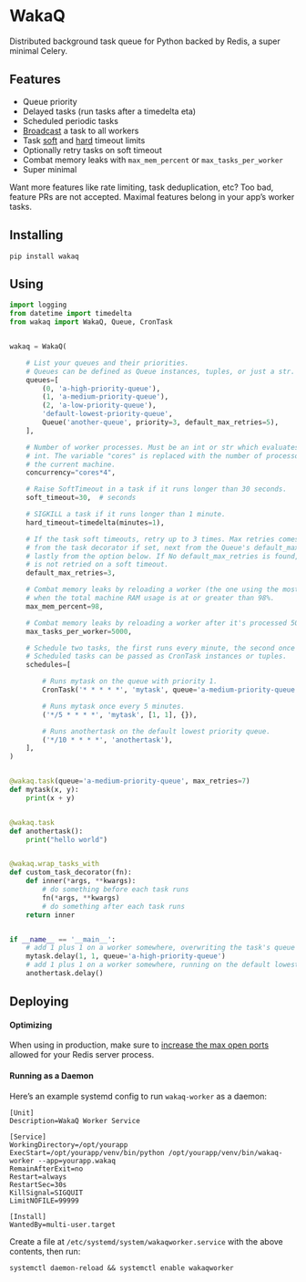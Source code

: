 # WakaQ
Distributed background task queue for Python backed by Redis, a super minimal Celery.

## Features

* Queue priority
* Delayed tasks (run tasks after a timedelta eta)
* Scheduled periodic tasks
* [Broadcast][broadcast] a task to all workers
* Task [soft][soft timeout] and [hard][hard timeout] timeout limits
* Optionally retry tasks on soft timeout
* Combat memory leaks with `max_mem_percent` or `max_tasks_per_worker`
* Super minimal

Want more features like rate limiting, task deduplication, etc? Too bad, feature PRs are not accepted. Maximal features belong in your app’s worker tasks.

## Installing

    pip install wakaq

## Using

```python
import logging
from datetime import timedelta
from wakaq import WakaQ, Queue, CronTask


wakaq = WakaQ(

    # List your queues and their priorities.
    # Queues can be defined as Queue instances, tuples, or just a str.
    queues=[
        (0, 'a-high-priority-queue'),
        (1, 'a-medium-priority-queue'),
        (2, 'a-low-priority-queue'),
        'default-lowest-priority-queue',
        Queue('another-queue', priority=3, default_max_retries=5),
    ],

    # Number of worker processes. Must be an int or str which evaluates to an
    # int. The variable "cores" is replaced with the number of processors on
    # the current machine.
    concurrency="cores*4",

    # Raise SoftTimeout in a task if it runs longer than 30 seconds.
    soft_timeout=30,  # seconds

    # SIGKILL a task if it runs longer than 1 minute.
    hard_timeout=timedelta(minutes=1),

    # If the task soft timeouts, retry up to 3 times. Max retries comes first
    # from the task decorator if set, next from the Queue's default_max_retries,
    # lastly from the option below. If No default_max_retries is found, the task
    # is not retried on a soft timeout.
    default_max_retries=3,

    # Combat memory leaks by reloading a worker (the one using the most RAM),
    # when the total machine RAM usage is at or greater than 98%.
    max_mem_percent=98,

    # Combat memory leaks by reloading a worker after it's processed 5000 tasks.
    max_tasks_per_worker=5000,

    # Schedule two tasks, the first runs every minute, the second once every ten minutes.
    # Scheduled tasks can be passed as CronTask instances or tuples.
    schedules=[

        # Runs mytask on the queue with priority 1.
        CronTask('* * * * *', 'mytask', queue='a-medium-priority-queue', args=[2, 2], kwargs={}),

        # Runs mytask once every 5 minutes.
        ('*/5 * * * *', 'mytask', [1, 1], {}),

        # Runs anothertask on the default lowest priority queue.
        ('*/10 * * * *', 'anothertask'),
    ],
)


@wakaq.task(queue='a-medium-priority-queue', max_retries=7)
def mytask(x, y):
    print(x + y)


@wakaq.task
def anothertask():
    print("hello world")


@wakaq.wrap_tasks_with
def custom_task_decorator(fn):
    def inner(*args, **kwargs):
        # do something before each task runs
        fn(*args, **kwargs)
        # do something after each task runs
    return inner


if __name__ == '__main__':
    # add 1 plus 1 on a worker somewhere, overwriting the task's queue from medium to high
    mytask.delay(1, 1, queue='a-high-priority-queue')
    # add 1 plus 1 on a worker somewhere, running on the default lowest priority queue
    anothertask.delay()
```

## Deploying

#### Optimizing

When using in production, make sure to [increase the max open ports][max open ports] allowed for your Redis server process.

#### Running as a Daemon

Here’s an example systemd config to run `wakaq-worker` as a daemon:

```systemd
[Unit]
Description=WakaQ Worker Service

[Service]
WorkingDirectory=/opt/yourapp
ExecStart=/opt/yourapp/venv/bin/python /opt/yourapp/venv/bin/wakaq-worker --app=yourapp.wakaq
RemainAfterExit=no
Restart=always
RestartSec=30s
KillSignal=SIGQUIT
LimitNOFILE=99999

[Install]
WantedBy=multi-user.target
```

Create a file at `/etc/systemd/system/wakaqworker.service` with the above contents, then run:

    systemctl daemon-reload && systemctl enable wakaqworker



[broadcast]: https://github.com/wakatime/wakaq/blob/2186334f0917ab11ad21e39617ad8a3116169593/wakaq/task.py#L33
[soft timeout]: https://github.com/wakatime/wakaq/blob/2186334f0917ab11ad21e39617ad8a3116169593/wakaq/exceptions.py#L8
[hard timeout]: https://github.com/wakatime/wakaq/blob/2186334f0917ab11ad21e39617ad8a3116169593/wakaq/worker.py#L360
[max open ports]: https://wakatime.com/blog/47-maximize-your-concurrent-web-server-connections
